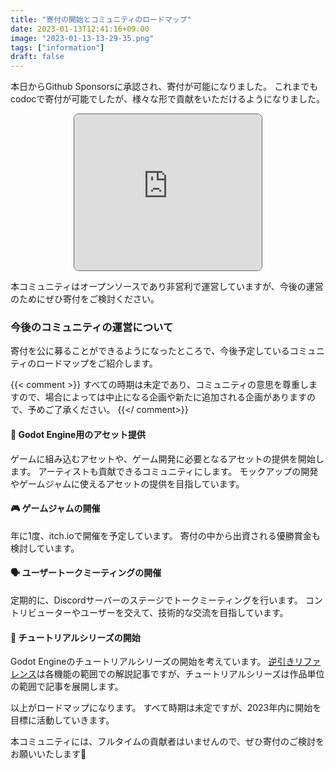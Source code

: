 ```yaml
---
title: "寄付の開始とコミュニティのロードマップ"
date: 2023-01-13T12:41:16+09:00
image: "2023-01-13-13-29-35.png"
tags: ["information"]
draft: false
---
```

本日からGithub Sponsorsに承認され、寄付が可能になりました。
これまでもcodocで寄付が可能でしたが、様々な形で貢献をいただけるようになりました。

<iframe src="https://github.com/sponsors/godot-jp/card" title="Sponsor godot-jp" height="250" class="w-100 mb-2" style="margin:auto; display:block; border: 1px solid #666; border-radius:0.5rem;"></iframe>


本コミュニティはオープンソースであり非営利で運営していますが、今後の運営のためにぜひ寄付をご検討ください。

### 今後のコミュニティの運営について

寄付を公に募ることができるようになったところで、今後予定しているコミュニティのロードマップをご紹介します。

{{< comment >}}
すべての時期は未定であり、コミュニティの意思を尊重しますので、場合によっては中止になる企画や新たに追加される企画がありますので、予めご了承ください。
{{</ comment>}}

#### 🎨 Godot Engine用のアセット提供

ゲームに組み込むアセットや、ゲーム開発に必要となるアセットの提供を開始します。
アーティストも貢献できるコミュニティにします。
モックアップの開発やゲームジャムに使えるアセットの提供を目指しています。

#### 🎮 ゲームジャムの開催

年に1度、itch.ioで開催を予定しています。
寄付の中から出資される優勝賞金も検討しています。

#### 🗣️ ユーザートークミーティングの開催

定期的に、Discordサーバーのステージでトークミーティングを行います。
コントリビューターやユーザーを交えて、技術的な交流を目指しています。

#### 🧰 チュートリアルシリーズの開始

Godot Engineのチュートリアルシリーズの開始を考えています。
[逆引きリファレンス](/reference/)は各機能の範囲での解説記事ですが、チュートリアルシリーズは作品単位の範囲で記事を展開します。

以上がロードマップになります。
すべて時期は未定ですが、2023年内に開始を目標に活動していきます。

本コミュニティには、フルタイムの貢献者はいませんので、ぜひ寄付のご検討をお願いいたします🥳